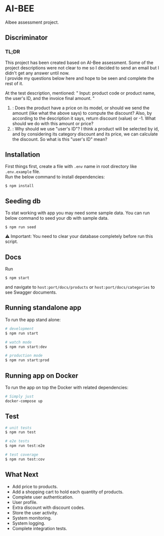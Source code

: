 # AI-BEE
Albee assessment project.

## Discriminator
### TL;DR
This project has been created based on AI-Bee assessment. Some of the project descriptions were not clear to me so I decided to send an email but I didn't get any answer until now.  
I provide my questions below here and hope to be seen and complete the rest of it.


At the test description, mentioned: " Input: product code or product name, the user's ID, and the invoice final amount. "
1. : Does the product have a price on its model, or should we send the amount (like what the above says) to compute the discount? Also, by according to the description it says, return discount (value) or -1. What should we do with this amount or price?
2. : Why should we use "user's ID"? I think a product will be selected by id, and by considering its category discount and its price, we can calculate the discount. So what is this "user's ID" mean?


## Installation
First things first, create a file with `.env` name in root directory like `.env.example` file.  
Run the below command to install dependencies:
```
$ npm install
```

## Seeding db
To stat working with app you may need some sample data. You can run below command to seed your db with sample data.
```
$ npm run seed
```
⚠ Important: You need to clear your database completely before run this script. 
  



## Docs
Run
```
$ npm start
```
and navigate to `host:port/docs/products` or `host:port/docs/categories` to see Swagger documents.
  

## Running standalone app
To run the app stand alone:
```bash
# development
$ npm run start

# watch mode
$ npm run start:dev

# production mode
$ npm run start:prod
```


## Running app on Docker
To run the app on top the Docker with related dependencies:
```bash
# Simply just
docker-compose up
```
  

## Test

```bash
# unit tests
$ npm run test

# e2e tests
$ npm run test:e2e

# test coverage
$ npm run test:cov
```


## What Next
- Add price to products.
- Add a shopping cart to hold each quantity of products.
- Complete user authentication.
- User profile.
- Extra discount with discount codes.
- Store the user activity.
- System monitoring.
- System logging.
- Complete integration tests.

